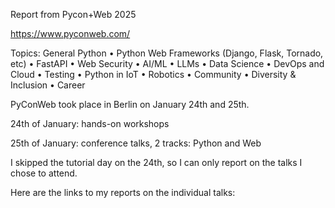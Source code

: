 Report from Pycon+Web 2025

https://www.pyconweb.com/

Topics: General Python • Python Web Frameworks (Django, Flask, Tornado, etc) • FastAPI • Web Security • AI/ML • LLMs • Data Science • DevOps and Cloud • Testing • Python in IoT • Robotics • Community • Diversity & Inclusion • Career

PyConWeb took place in Berlin on January 24th and 25th.

24th of January: hands-on workshops

25th of January: conference talks, 2 tracks: Python and Web

I skipped the tutorial day on the 24th, so I can only report on the talks I chose to attend.

Here are the links to my reports on the individual talks:

